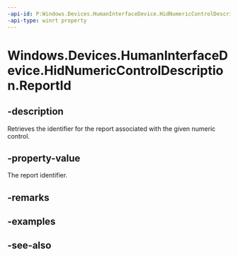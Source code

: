```yaml
---
-api-id: P:Windows.Devices.HumanInterfaceDevice.HidNumericControlDescription.ReportId
-api-type: winrt property
---
```


<!-- Property syntax
public ushort ReportId { get; }
-->

# Windows.Devices.HumanInterfaceDevice.HidNumericControlDescription.ReportId

## -description
Retrieves the identifier for the report associated with the given numeric control.

## -property-value
The report identifier.

## -remarks

## -examples

## -see-also
